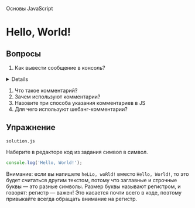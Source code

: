 Основы JavaScript

# Hello, World!

## Вопросы

1. Как вывести сообщение в консоль?
<details>

Объект `console` с методом `log` выводит сообщение в консоль.

</details>

1. Что такое комментарий?
2. Зачем используют комментарии?
3. Назовите три способа указания комментариев в JS
4. Для чего используют шебанг-комментарии?

## Упражнение

`solution.js`

Наберите в редакторе код из задания символ в символ.

```javascript
console.log('Hello, World!');
```

Внимание: если вы напишете `heLLo, woRld!` вместо `Hello, World!`, то это будет считаться другим текстом, потому что заглавные и строчные буквы — это разные символы. Размер буквы называют регистром, и говорят: регистр — важен! Это касается почти всего в коде, поэтому привыкайте всегда обращать внимание на регистр.

